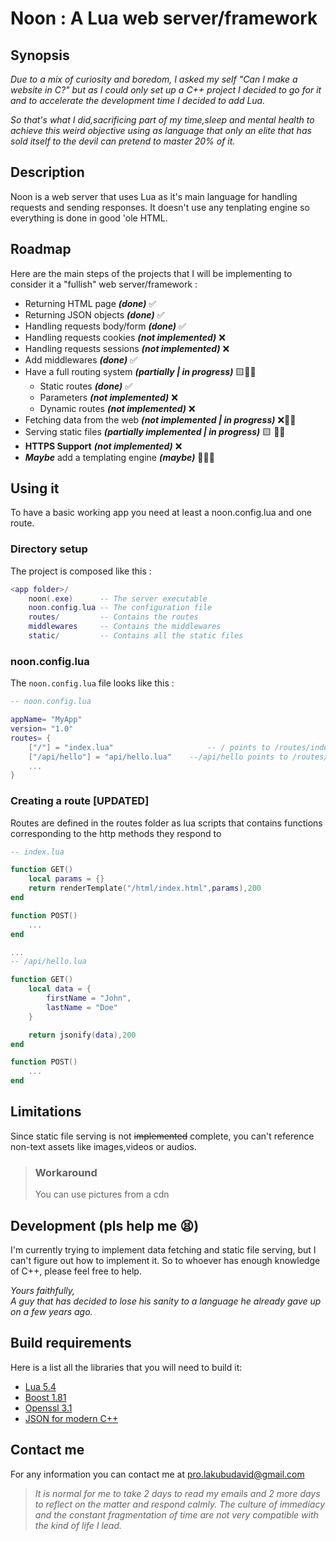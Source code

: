 
# Noon : A Lua web server/framework

## Synopsis

*Due to a mix of curiosity and boredom, I asked my self "Can I make a website in C?" but as I could only set up a C++ project I decided to go for it and to accelerate the development time I decided to add Lua.*

*So that's what I did,sacrificing part of my time,sleep and mental health to achieve this weird objective using as language that only an elite that has sold itself to the devil can pretend to master 20% of it.*

## Description

Noon is a web server that uses Lua as it's main language for handling requests and sending responses.
It doesn't use any tenplating engine so everything is done in good 'ole HTML.

## Roadmap

Here are the main steps of the projects that I will be implementing to consider it a "fullish" web server/framework :

- Returning HTML page ***(done)*** ✅
- Returning JSON objects ***(done)*** ✅
- Handling requests body/form ***(done)*** ✅
- Handling requests cookies ***(not implemented)*** ❌
- Handling requests sessions ***(not implemented)*** ❌
- Add middlewares ***(done)*** ✅
- Have  a full routing system ***(partially | in progress)*** 🟨️👷🏾
  - Static routes   ***(done)*** ✅
  - Parameters ***(not implemented)*** ❌
  - Dynamic routes ***(not implemented)*** ❌
- Fetching data from the web ***(not implemented | in progress)*** ❌👷🏾
- Serving static files  ***(partially implemented | in progress)*** 🟨 👷🏾
- **HTTPS Support** ***(not implemented)*** ❌
- ***Maybe*** add a templating engine ***(maybe)*** 🤷🏾‍♂️

## Using it

To have a basic working app you need at least a noon.config.lua and one route.

### Directory setup

The project is composed like this :

```lua
<app folder>/
    noon(.exe)      -- The server executable
    noon.config.lua -- The configuration file
    routes/         -- Contains the routes
    middlewares     -- Contains the middlewares
    static/         -- Contains all the static files
```


### noon.config.lua

The `noon.config.lua` file looks like this :

```lua
-- noon.config.lua

appName= "MyApp"
version= "1.0"
routes= {
    ["/"] = "index.lua"                     -- / points to /routes/index.lua 
    ["/api/hello"] = "api/hello.lua"    --/api/hello points to /routes/api/hello.lua 
    ...
}
```

### Creating a route \[UPDATED\]

Routes are defined in the routes folder as lua  scripts that contains functions corresponding to the http methods they respond to

```lua
-- index.lua

function GET()
    local params = {}
    return renderTemplate("/html/index.html",params),200
end

function POST()
    ...
end

...
-- /api/hello.lua

function GET()
    local data = {
        firstName = "John",
        lastName = "Doe"
    }

    return jsonify(data),200
end

function POST()
    ...
end

```

## Limitations

Since static file serving is not ~~implemented~~ complete, you can't reference non-text assets like images,videos or audios.

>### Workaround
>
>You can use pictures from a cdn
## Development (pls help me 😫)

I'm currently trying to implement data fetching and static file serving, but I can't figure out how to implement it. So to whoever has enough knowledge of C++, please feel free to help.

*Yours faithfully,*<br>
*A guy that has decided to lose his sanity to a language he already gave up on a few years ago.*

## Build requirements

Here is a list all the libraries that you will need to build it:

- [Lua 5.4](https://www.lua.org/download.html)
- [Boost 1.81](https://www.boost.org)
- [Openssl 3.1](https://www.openssl.org/source/)
- [JSON for modern C++](https://github.com/nlohmann/json)

## Contact me

For any information you can contact me at [pro.lakubudavid@gmail.com](mailto:pro.lakubudavid@gmail.com)

>*It is normal for me to take 2 days to read my emails and 2 more days to reflect on the matter and respond calmly. The culture of immediacy and the constant fragmentation of time are not very compatible with the kind of life I lead.*
